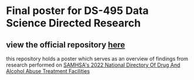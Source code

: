 # Final poster for DS-495 Data Science Directed Research

## view the official repository [here](https://github.com/NSF-ALL-SPICE-Alliance/geo-facility-ml)

this repository holds a poster which serves as an overview of findings from research performed on [SAMHSA's 2022 National Directory Of Drug And Alcohol Abuse Treatment Facilities](https://www.samhsa.gov/data/report/national-directory-of-drug-and-alcohol-abuse-treatment-facilities)
<br>



